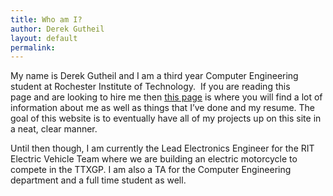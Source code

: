 ```yaml
---
title: Who am I?
author: Derek Gutheil
layout: default
permalink:
---
```


<p style="text-align: left;">
  My name is Derek Gutheil and I am a third year Computer Engineering student at Rochester Institute of Technology.  If you are reading this page and are looking to hire me then <a href="http://derekgutheil.com/hire-me/">this page</a> is where you will find a lot of information about me as well as things that I&#8217;ve done and my resume. The goal of this website is to eventually have all of my projects up on this site in a neat, clear manner.
</p>

<p style="text-align: left;">
  Until then though, I am currently the Lead Electronics Engineer for the RIT Electric Vehicle Team where we are building an electric motorcycle to compete in the TTXGP. I am also a TA for the Computer Engineering department and a full time student as well.
</p>

<p style="text-align: left;">